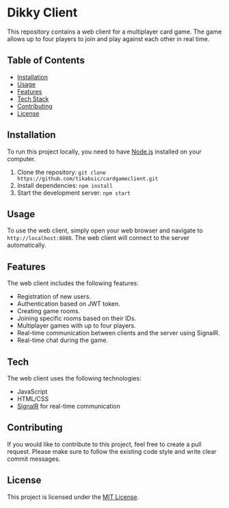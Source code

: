# Dikky Client

This repository contains a web client for a multiplayer card game. The game allows up to four players to join and play against each other in real time.

## Table of Contents

- [Installation](#installation)
- [Usage](#usage)
- [Features](#features)
- [Tech Stack](#tech-stack)
- [Contributing](#contributing)
- [License](#license)

## Installation

To run this project locally, you need to have [Node.js](https://nodejs.org/en/) installed on your computer.

1. Clone the repository: `git clone https://github.com/tikabsic/cardgameclient.git`
2. Install dependencies: `npm install`
3. Start the development server: `npm start`

## Usage

To use the web client, simply open your web browser and navigate to `http://localhost:8080`. The web client will connect to the server automatically.

## Features

The web client includes the following features:

- Registration of new users.
- Authentication based on JWT token.
- Creating game rooms.
- Joining specific rooms based on their IDs.
- Multiplayer games with up to four players.
- Real-time communication between clients and the server using SignalR.
- Real-time chat during the game.

## Tech

The web client uses the following technologies:

- JavaScript
- HTML/CSS
- [SignalR](https://docs.microsoft.com/en-us/aspnet/core/signalr/introduction?view=aspnetcore-5.0) for real-time communication

## Contributing

If you would like to contribute to this project, feel free to create a pull request. Please make sure to follow the existing code style and write clear commit messages.

## License

This project is licensed under the [MIT License](https://opensource.org/licenses/MIT).
